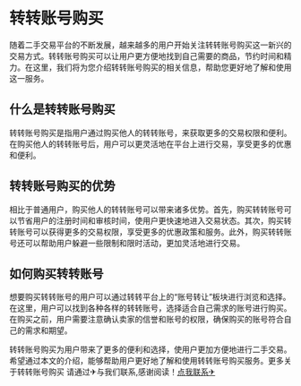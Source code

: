# 转转账号购买

随着二手交易平台的不断发展，越来越多的用户开始关注转转账号购买这一新兴的交易方式。转转账号购买可以让用户更方便地找到自己需要的商品，节约时间和精力。在这里，我们将为您介绍转转账号购买的相关信息，帮助您更好地了解和使用这一服务。

## 什么是转转账号购买

转转账号购买是指用户通过购买他人的转转账号，来获取更多的交易权限和便利。在购买他人的转转账号后，用户可以更灵活地在平台上进行交易，享受更多的优惠和便利。

## 转转账号购买的优势

相比于普通用户，购买他人的转转账号可以带来诸多优势。首先，购买转转账号可以节省用户的注册时间和审核时间，使用户更快速地进入交易状态。其次，购买转转账号可以获得更多的交易权限，享受更多的优惠政策和服务。此外，购买转转账号还可以帮助用户躲避一些限制和限时活动，更加灵活地进行交易。

## 如何购买转转账号

想要购买转转账号的用户可以通过转转平台上的“账号转让”板块进行浏览和选择。在这里，用户可以找到各种各样的转转账号，选择适合自己需求的账号进行购买。在购买之前，用户需要注意确认卖家的信誉和账号的权限，确保购买的账号符合自己的需求和期望。

转转账号购买为用户带来了更多的便利和选择，使用户更加方便地进行二手交易。希望通过本文的介绍，能够帮助用户更好地了解和使用转转账号购买服务。更多关于转转账号购买 请通过✈与我们联系,感谢阅读！[点我联系✈](https://doc.G208.com)